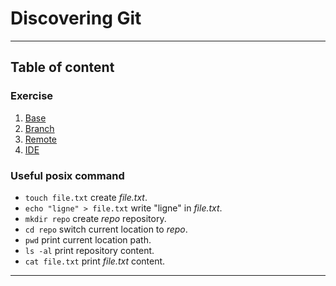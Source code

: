 
# Discovering Git  

---   

## Table of content  

### Exercise  

  1.  [Base](./exercises/1-base.md)  
  2.  [Branch](./exercises/2-branch.md)  
  3.  [Remote](./exercises/3-remote.md)  
  4.  [IDE](./exercises/4-ide.md)


### Useful posix command

  * `touch file.txt` create *file.txt*.  
  * `echo "ligne" > file.txt` write "ligne" in *file.txt*.  
  * `mkdir repo` create *repo* repository.  
  * `cd repo` switch current location to *repo*.  
  * `pwd` print current location path.  
  * `ls -al` print repository content.  
  * `cat file.txt` print *file.txt* content.

---  

